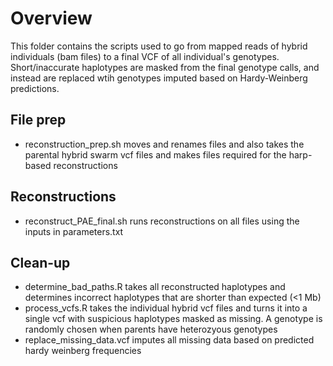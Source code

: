 # Overview

This folder contains the scripts used to go from mapped reads of hybrid individuals (bam files) to a final VCF of all individual's genotypes. Short/inaccurate haplotypes are masked from the final genotype calls, and instead are replaced wtih genotypes imputed based on Hardy-Weinberg predictions.

## File prep

* reconstruction\_prep.sh moves and renames files and also takes the parental hybrid swarm vcf files and makes files required for the harp-based reconstructions

## Reconstructions

* reconstruct\_PAE_final.sh runs reconstructions on all files using the inputs in parameters.txt

## Clean-up

* determine\_bad\_paths.R takes all reconstructed haplotypes and determines incorrect haplotypes that are shorter than expected (<1 Mb)
* process\_vcfs.R takes the individual hybrid vcf files and turns it into a single vcf with suspicious haplotypes masked as missing. A genotype is randomly chosen when parents have heterozyous genotypes
* replace\_missing\_data.vcf imputes all missing data based on predicted hardy weinberg frequencies
